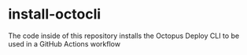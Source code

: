 # install-octocli
The code inside of this repository installs the Octopus Deploy CLI to be used in a GitHub Actions workflow
